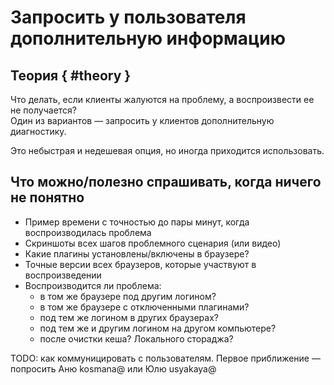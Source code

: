 # Запросить у пользователя дополнительную информацию

## Теория { #theory }

Что делать, если клиенты жалуются на проблему, а воспроизвести ее не получается?  
Один из вариантов &mdash; запросить у клиентов дополнительную диагностику.

Это небыстрая и недешевая опция, но иногда приходится использовать.


## Что можно/полезно спрашивать, когда ничего не понятно

- Пример времени с точностью до пары минут, когда воспроизводилась проблема
- Скриншоты всех шагов проблемного сценария (или видео)
- Какие плагины установлены/включены в браузере? 
- Точные версии всех браузеров, которые участвуют в воспроизведении
- Воспроизводится ли проблема:  
  - в том же браузере под другим логином?
  - в том же браузере с отключенными плагинами?
  - под тем же логином в других браузерах?
  - под тем же и другим логином на другом компьютере?
  - после очистки кеша? Локального стораджа?


TODO: как коммуницировать с пользователям.
Первое приближение &mdash; попросить Аню kosmana@ или Юлю usyakaya@

